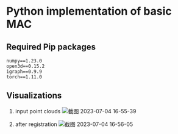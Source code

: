 # Python implementation of basic MAC 
## Required Pip packages
```
numpy==1.23.0
open3d==0.15.2
igraph==0.9.9
torch==1.11.0
```
## Visualizations
1. input point clouds
![截图 2023-07-04 16-55-39](https://github.com/zhangxy0517/3D-Registration-with-Maximal-Cliques/assets/42647472/5261425c-3e7e-4e1f-9be8-58a290ac7830)

2. after registration
![截图 2023-07-04 16-56-05](https://github.com/zhangxy0517/3D-Registration-with-Maximal-Cliques/assets/42647472/34548b35-4415-4a1e-889f-557af3cedf6c)
